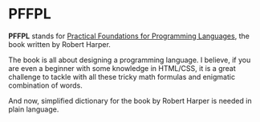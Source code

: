 # PFFPL

**PFFPL** stands for [Practical Foundations for Programming Languages](https://www.amazon.com/Practical-Foundations-Programming-Languages-Professor/dp/1107029570/ref=sr_1_2?crid=2OHAQQ1YEWBEF&keywords=foundations+for+programming+languages+harper&qid=1577950262&s=books&sprefix=foundations+for+program%2Cstripbooks-intl-ship%2C-1&sr=1-2]Programming), the book written by Robert Harper. 

The book is all about designing a programming language. I believe, if you are even a beginner with some knowledge in HTML/CSS, it is a great challenge to tackle with all these tricky math formulas and enigmatic combination of words.  

And now, simplified dictionary for the book by Robert Harper is needed in plain language. 
